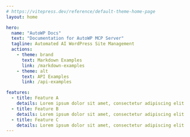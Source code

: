 ```yaml
---
# https://vitepress.dev/reference/default-theme-home-page
layout: home

hero:
  name: "AutoWP Docs"
  text: "Documentation for AutoWP MCP Server"
  tagline: Automated AI WordPress Site Management 
  actions:
    - theme: brand
      text: Markdown Examples
      link: /markdown-examples
    - theme: alt
      text: API Examples
      link: /api-examples

features:
  - title: Feature A
    details: Lorem ipsum dolor sit amet, consectetur adipiscing elit
  - title: Feature B
    details: Lorem ipsum dolor sit amet, consectetur adipiscing elit
  - title: Feature C
    details: Lorem ipsum dolor sit amet, consectetur adipiscing elit
---
```


